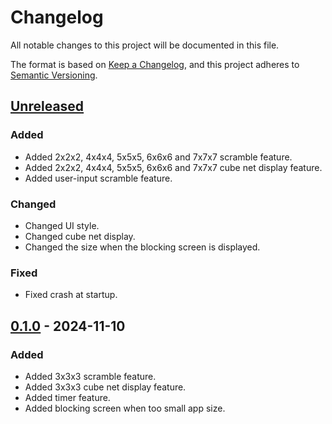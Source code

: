 # Changelog

All notable changes to this project will be documented in this file.

The format is based on [Keep a Changelog](https://keepachangelog.com/en/1.1.0/),
and this project adheres to [Semantic Versioning](https://semver.org/spec/v2.0.0.html).

## [Unreleased]
### Added
- Added 2x2x2, 4x4x4, 5x5x5, 6x6x6 and 7x7x7 scramble feature.
- Added 2x2x2, 4x4x4, 5x5x5, 6x6x6 and 7x7x7 cube net display feature.
- Added user-input scramble feature.

### Changed
- Changed UI style.
- Changed cube net display.
- Changed the size when the blocking screen is displayed.

### Fixed
- Fixed crash at startup.

## [0.1.0] - 2024-11-10
### Added
- Added 3x3x3 scramble feature.
- Added 3x3x3 cube net display feature.
- Added timer feature.
- Added blocking screen when too small app size.

[unreleased]: https://github.com/sou-san/sctt/compare/v0.1.0...HEAD
[0.1.0]: https://github.com/sou-san/sctt/releases/tag/v0.1.0
